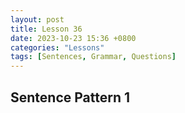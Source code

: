 ```yaml
--- 
layout: post 
title: Lesson 36
date: 2023-10-23 15:36 +0800 
categories: "Lessons"
tags: [Sentences, Grammar, Questions]
---
```


## Sentence Pattern 1
